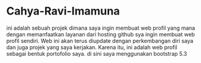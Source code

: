 # Cahya-Ravi-Imamuna
ini adalah sebuah projek dimana saya ingin membuat web profil yang mana dengan memanfaatkan layanan dari hosting github sya ingin membuat web profil sendiri. 
Web ini akan terus diupdate dengan perkembangan diri saya dan juga projek yang saya kerjakan. Karena itu, ini adalah web profil sebagai bentuk portofolio saya.
di sini saya menggunakan bootstrap 5.3
